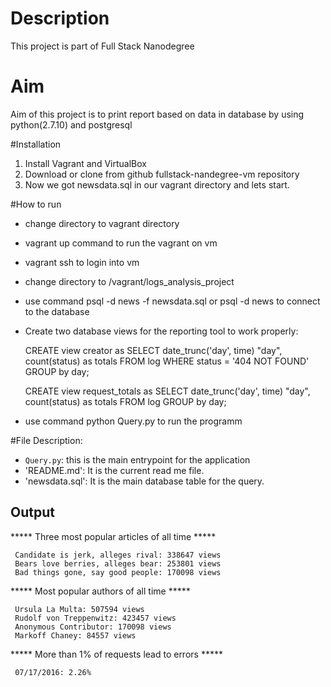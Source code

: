 
# Description
This project is part of Full Stack Nanodegree

# Aim
Aim of this project is to print report based on data in database by using python(2.7.10) and postgresql

#Installation
1. Install Vagrant and VirtualBox
2. Download or clone from github fullstack-nandegree-vm repository
3. Now we got newsdata.sql in our vagrant directory and lets start.

#How to run
- change directory to vagrant directory
- vagrant up command to run the vagrant on vm
- vagrant ssh to login into vm
- change directory to /vagrant/logs_analysis_project
- use command psql -d news -f newsdata.sql or psql -d news to connect to the database
- Create two database views for the reporting tool to work properly:

	CREATE view creator as
	  SELECT date_trunc('day', time) "day", count(status) as totals
	  FROM log
	  WHERE status = '404 NOT FOUND'
	  GROUP by day;

	CREATE view request_totals as
	  SELECT date_trunc('day', time) "day", count(status) as totals
	  FROM log
	  GROUP by day;

- use command python Query.py to run the programm

#File Description:
- `Query.py`: this is the main entrypoint for the application
- 'README.md': It is the current read me file. 
- 'newsdata.sql': It is the main database table for the query. 

## Output

 ***** Three most popular articles of all time ***** 
 
     Candidate is jerk, alleges rival: 338647 views
     Bears love berries, alleges bear: 253801 views
     Bad things gone, say good people: 170098 views

 ***** Most popular authors of all time ***** 
 
     Ursula La Multa: 507594 views
     Rudolf von Treppenwitz: 423457 views
     Anonymous Contributor: 170098 views
     Markoff Chaney: 84557 views

 ***** More than 1% of requests lead to errors ***** 
 
     07/17/2016: 2.26%

